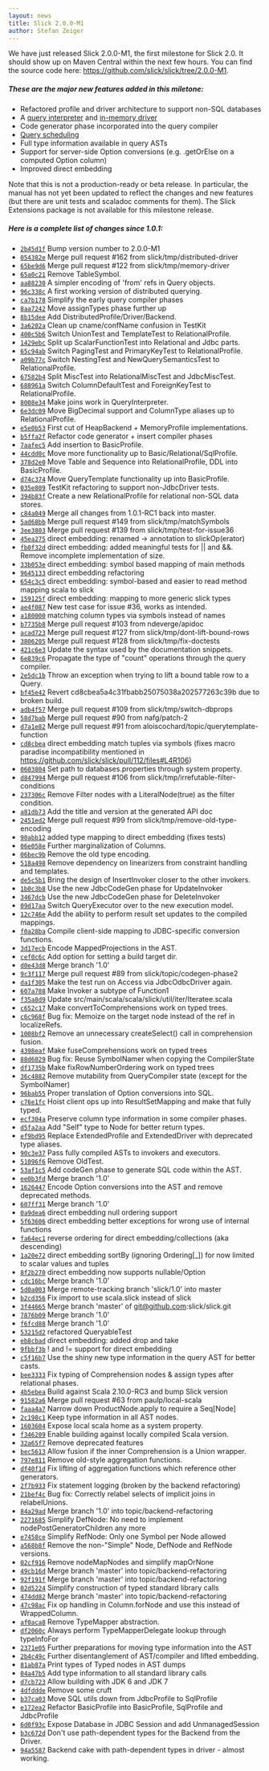 ```yaml
---
layout: news
title: Slick 2.0.0-M1
author: Stefan Zeiger
---
```

We have just released Slick 2.0.0-M1, the first milestone for Slick 2.0. It
should show up on Maven Central within the next few hours. You can find the
source code here: https://github.com/slick/slick/tree/2.0.0-M1.

##### These are the major new features added in this miletone:

* Refactored profile and driver architecture to support non-SQL databases
* A [query interpreter](https://github.com/slick/slick/blob/2.0.0-M1/src/main/scala/scala/slick/memory/QueryInterpreter.scala)
  and [in-memory driver](https://github.com/slick/slick/blob/2.0.0-M1/src/main/scala/scala/slick/memory/MemoryProfile.scala)
* Code generator phase incorporated into the query compiler
* [Query scheduling](https://github.com/slick/slick/blob/2.0.0-M1/slick-testkit/src/test/scala/scala/slick/test/memory/DistributedQueryingTest.scala)
* Full type information available in query ASTs
* Support for server-side Option conversions (e.g. .getOrElse on a computed Option column)
* Improved direct embedding

Note that this is not a production-ready or beta release. In particular, the
manual has not yet been updated to reflect the changes and new features (but
there are unit tests and scaladoc comments for them). The Slick Extensions
package is not available for this milestone release.

##### Here is a complete list of changes since 1.0.1:

* [``2b45d1f``](https://github.com/slick/slick/commit/2b45d1fee598c825dc9d7e2f1afe78f1dbe29a0f) Bump version number to 2.0.0-M1
* [``054382e``](https://github.com/slick/slick/commit/054382ef5db18e13b1b5cb264ce08f6a9d497e0e) Merge pull request #162 from slick/tmp/distributed-driver
* [``65be9d6``](https://github.com/slick/slick/commit/65be9d6e963e2f5db9a9e51dc802f082aa427236) Merge pull request #122 from slick/tmp/memory-driver
* [``65a0c21``](https://github.com/slick/slick/commit/65a0c211de0c0714905f1401a2eadcbebc77e117) Remove TableSymbol.
* [``aa88230``](https://github.com/slick/slick/commit/aa88230201b75e3e44adb954873c4bbf8f49b322) A simpler encoding of 'from' refs in Query objects.
* [``96c338c``](https://github.com/slick/slick/commit/96c338c233571fce26f5c01b1c5cca12014e6905) A first working version of distributed querying.
* [``ca7b178``](https://github.com/slick/slick/commit/ca7b1786b02a044fb6efdf56b4a37bf0eff9712a) Simplify the early query compiler phases
* [``8aa7242``](https://github.com/slick/slick/commit/8aa72425b51f389b188e3b5bc7f84e867e902762) Move assignTypes phase further up
* [``8b15dee``](https://github.com/slick/slick/commit/8b15deed4a4042d859c4edbd8a3f4d203eb9c636) Add DistributedProfile/Driver/Backend.
* [``3a6202a``](https://github.com/slick/slick/commit/3a6202ab594254666f168b61423fc3f4d4fb2c00) Clean up cname/confName confusion in TestKit
* [``400c5b6``](https://github.com/slick/slick/commit/400c5b6e2502826ed918f4aa289f3b7421ba6bb7) Switch UnionTest and TemplateTest to RelationalProfile.
* [``1429ebc``](https://github.com/slick/slick/commit/1429ebc8ad7f1f13d4486689b5f449672c119a42) Split up ScalarFunctionTest into Relational and Jdbc parts.
* [``65c94ab``](https://github.com/slick/slick/commit/65c94abaa133a0908d90d5e0cf351d12ead81e53) Switch PagingTest and PrimaryKeyTest to RelationalProfile.
* [``a09b77c``](https://github.com/slick/slick/commit/a09b77c3731f36bad0457b314abc555bbce4407e) Switch NestingTest and NewQuerySemanticsTest to RelationalProfile.
* [``67582b4``](https://github.com/slick/slick/commit/67582b487d01636f7e52ac70dcba44b992843dd9) Split MiscTest into RelationalMiscTest and JdbcMiscTest.
* [``688961a``](https://github.com/slick/slick/commit/688961a38044939b5702ae6d65fc8aa00dd9690a) Switch ColumnDefaultTest and ForeignKeyTest to RelationalProfile.
* [``8008e34``](https://github.com/slick/slick/commit/8008e3429e1a1753c1e854a68c422ddec52268ca) Make joins work in QueryInterpreter.
* [``6e3dc09``](https://github.com/slick/slick/commit/6e3dc096be40690bbb92502bcd4691443621391f) Move BigDecimal support and ColumnType aliases up to RelationalProfile.
* [``e5e0b53``](https://github.com/slick/slick/commit/e5e0b5331d0f8012aa8555b0fa10ae8ed16bf3b6) First cut of HeapBackend + MemoryProfile implementations.
* [``b5ffa2f``](https://github.com/slick/slick/commit/b5ffa2fab5a02e9fa62490f998decef3bf8f577d) Refactor code generator + insert compiler phases
* [``7aafec5``](https://github.com/slick/slick/commit/7aafec5c644f4dc166909ce4ebf913e67638cf5d) Add insertion to BasicProfile.
* [``44cdd0c``](https://github.com/slick/slick/commit/44cdd0cd949e726b86378aabfcfa046ae087497f) Move more functionality up to Basic/Relational/SqlProfile.
* [``378d2e0``](https://github.com/slick/slick/commit/378d2e0126fc4346563b2e1e71f163bba7ae2f2f) Move Table and Sequence into RelationalProfile, DDL into BasicProfile.
* [``d74c374``](https://github.com/slick/slick/commit/d74c374eed9d2ff56cc8d0727d3e26e45bc30648) Move QueryTemplate functionality up into BasicProfile.
* [``035e809``](https://github.com/slick/slick/commit/035e809b502d93fb6839c326294d2d4717c6f3e8) TestKit refactoring to support non-JdbcDriver tests.
* [``394b83f``](https://github.com/slick/slick/commit/394b83f3037cb013e325919aec35f87b18fb3cae) Create a new RelationalProfile for relational non-SQL data stores.
* [``c84a049``](https://github.com/slick/slick/commit/c84a04958506000ec191d55b7c2af2cd42f2aac3) Merge all changes from 1.0.1-RC1 back into master.
* [``5ad68bb``](https://github.com/slick/slick/commit/5ad68bb1dc36e4cabe696b8e1e230563c9d1f30d) Merge pull request #149 from slick/tmp/matchSymbols
* [``3ee3803``](https://github.com/slick/slick/commit/3ee380378925c1ccb1b2a281bf161c8670d9d241) Merge pull request #139 from slick/tmp/test-for-issue36
* [``45ea275``](https://github.com/slick/slick/commit/45ea275a2962a90c886ed1f00294382b56458d8e) direct embedding: renamed -> annotation to slickOp(erator)
* [``fb0f32d``](https://github.com/slick/slick/commit/fb0f32d623e5860af5d30b9966910a5b033bd7ab) direct embedding: added meaningful tests for || and &&. Remove incomplete implementation of size.
* [``33b053e``](https://github.com/slick/slick/commit/33b053e9805121a562b29e2d02fa176d243d57a3) direct embedding: symbol based mapping of main methods
* [``9645133``](https://github.com/slick/slick/commit/9645133f3c49a7af84382e927f474b5891d9cf35) direct embedding refactoring
* [``654c3c5``](https://github.com/slick/slick/commit/654c3c5f6d095de4bd3a0a160bb92fe2c6e6f440) direct embedding: symbol-based and easier to read method mapping scala to slick
* [``159125f``](https://github.com/slick/slick/commit/159125f74b84a82c47a82e0da913964855f3b5c4) direct embedding: mapping to more generic slick types
* [``ae4f087``](https://github.com/slick/slick/commit/ae4f08713f5b61eb15a8e453def43916a4f166bf) New test case for issue #36, works as intended.
* [``a180000``](https://github.com/slick/slick/commit/a180000330991c19067d89ecc0c8cacb0b4175c1) matching column types via symbols instead of names
* [``b7735b8``](https://github.com/slick/slick/commit/b7735b864eba4ba2e9d65a945be684405062a8ec) Merge pull request #103 from ndeverge/apidoc
* [``acad723``](https://github.com/slick/slick/commit/acad723437318b9eed3bff6f859e33b15f34f62d) Merge pull request #127 from slick/tmp/dont-lift-bound-rows
* [``3806205``](https://github.com/slick/slick/commit/38062050e82c4e09f0b489ea198187f421f20b06) Merge pull request #128 from slick/tmp/fix-doctests
* [``421c6e3``](https://github.com/slick/slick/commit/421c6e3d0f52dd9e5c214c488e802b0876a5507a) Update the syntax used by the documentation snippets.
* [``6e839c6``](https://github.com/slick/slick/commit/6e839c6e069638e87dd902e5876b592d611c1d53) Propagate the type of "count" operations through the query compiler.
* [``2e5dc1b``](https://github.com/slick/slick/commit/2e5dc1bdfb1b5daa836f1f89d89cd95bb3beff8c) Throw an exception when trying to lift a bound table row to a Query.
* [``bf45e42``](https://github.com/slick/slick/commit/bf45e4264769f721d62e14d6b2922bcb17f83830) Revert cd8cbea5a4c31fbabb25075038a202577263c39b due to broken build.
* [``adb4f57``](https://github.com/slick/slick/commit/adb4f5780ae8cd8c4b3fc8e5cec5884c2e05ebb3) Merge pull request #109 from slick/tmp/switch-dbprops
* [``58d7bab``](https://github.com/slick/slick/commit/58d7babf733e4a85441d4081e2b23c32c82558fa) Merge pull request #90 from nafg/patch-2
* [``d7a1e82``](https://github.com/slick/slick/commit/d7a1e8296e5e55b44c2690dc51e17983b65dc4c4) Merge pull request #91 from aloiscochard/topic/querytemplate-function
* [``cd8cbea``](https://github.com/slick/slick/commit/cd8cbea5a4c31fbabb25075038a202577263c39b) direct embedding match tuples via symbols (fixes macro paradise incompatibility mentioned in https://github.com/slick/slick/pull/112/files#L4R106)
* [``0603804``](https://github.com/slick/slick/commit/0603804bb4d8a53bf220c74bd64ca90753538813) Set path to databases.properties through system property.
* [``d847994``](https://github.com/slick/slick/commit/d84799440894370af14f06969dff5a354496bf55) Merge pull request #106 from slick/tmp/irrefutable-filter-conditions
* [``237306c``](https://github.com/slick/slick/commit/237306c2175c3b4dd1dd82e83703527da45080e3) Remove Filter nodes with a LiteralNode(true) as the filter condition.
* [``a81db73``](https://github.com/slick/slick/commit/a81db73680670f5724ab46c26eaffd995426a8d6) Add the title and version at the generated API doc
* [``2451ed2``](https://github.com/slick/slick/commit/2451ed2501f3bff14b0fa93db8b0a5670074ad58) Merge pull request #99 from slick/tmp/remove-old-type-encoding
* [``90abb12``](https://github.com/slick/slick/commit/90abb122ad22b0f066e86d66a38887d4036577ab) added type mapping to direct embedding (fixes tests)
* [``06e058e``](https://github.com/slick/slick/commit/06e058e68311e835a8729ae5fd8438d52a2fdabb) Further marginalization of Columns.
* [``06bec9b``](https://github.com/slick/slick/commit/06bec9b4d21c83d685bd00cf71cc1f71da0ac300) Remove the old type encoding.
* [``518a498``](https://github.com/slick/slick/commit/518a498460af003daaa131210042e471ecaa2e98) Remove dependency on linearizers from constraint handling and templates.
* [``de5c5b1``](https://github.com/slick/slick/commit/de5c5b183b32f3f11cbd7567fef425a19301ca40) Bring the design of InsertInvoker closer to the other invokers.
* [``1b0c3b8``](https://github.com/slick/slick/commit/1b0c3b806fb09887622e6f3668987549d48db64c) Use the new JdbcCodeGen phase for UpdateInvoker
* [``3467dcb``](https://github.com/slick/slick/commit/3467dcbfd516ce067722fce0f28e714a03b72e17) Use the new JdbcCodeGen phase for DeleteInvoker
* [``09d17aa``](https://github.com/slick/slick/commit/09d17aa7ee554a80eeb07b2762b26fe03e1b6dab) Switch QueryExecutor over to the new execution model.
* [``12c746e``](https://github.com/slick/slick/commit/12c746eb25c907b624cd0f9d6c799038adf48c41) Add the ability to perform result set updates to the compiled mappings.
* [``f0a28ba``](https://github.com/slick/slick/commit/f0a28ba28acdca32999f14078db59d8df96cfa7e) Compile client-side mapping to JDBC-specific conversion functions.
* [``3d17ecb``](https://github.com/slick/slick/commit/3d17ecb85671bb63879fd87eb2d2231fd52f9257) Encode MappedProjections in the AST.
* [``cef0c6c``](https://github.com/slick/slick/commit/cef0c6cd6b57fbd64459468615715f86d5ded8a2) Add option for setting a build target dir.
* [``d0e43d8``](https://github.com/slick/slick/commit/d0e43d8ac87af92fbcee3e3ecb43671d0deaca54) Merge branch '1.0'
* [``9c3f117``](https://github.com/slick/slick/commit/9c3f1175b83b19704b4a42c5d9980a1670b7ef3d) Merge pull request #89 from slick/topic/codegen-phase2
* [``da1f305``](https://github.com/slick/slick/commit/da1f3057df551239fd8dbb87219e83e482c5987b) Make the test run on Access via JdbcOdbcDriver again.
* [``607a788``](https://github.com/slick/slick/commit/607a788edd884d488e2ab2880818be4dc30d0fd2) Make Invoker a subtype of Function1
* [``f35a8d9``](https://github.com/slick/slick/commit/f35a8d94dbb5610015afaa376796331a2235514e) Update src/main/scala/scala/slick/util/iter/Iteratee.scala
* [``c652c17``](https://github.com/slick/slick/commit/c652c1798b9e79eaa7eee0f4e181e2ced196aaa3) Make convertToComprehensions work on typed trees.
* [``c6c968f``](https://github.com/slick/slick/commit/c6c968fabb933b66c8f27930b99bcb643bef339b) Bug fix: Memoize on the target node instead of the ref in localizeRefs.
* [``1008bf2``](https://github.com/slick/slick/commit/1008bf295023839d2a9564dc87e81012651a6b40) Remove an unnecessary createSelect() call in comprehension fusion.
* [``4398eaf``](https://github.com/slick/slick/commit/4398eafa490dbb1f987252bd823c175d7728fd18) Make fuseComprehensions work on typed trees
* [``88d6029``](https://github.com/slick/slick/commit/88d6029bea3264a5e9dd29c7f7f882e7ff6f18c5) Bug fix: Reuse SymbolNamer when copying the CompilerState
* [``df1735b``](https://github.com/slick/slick/commit/df1735bd69ec790369e7037b4a035991e9b548dd) Make fixRowNumberOrdering work on typed trees
* [``36c4882``](https://github.com/slick/slick/commit/36c48823badc178addeca5473956f48d44002387) Remove mutability from QueryCompiler state (except for the SymbolNamer)
* [``96bab55``](https://github.com/slick/slick/commit/96bab55a794deab46f473a93c5706d0a10773be4) Proper translation of Option conversions into SQL.
* [``c76e1fc``](https://github.com/slick/slick/commit/c76e1fcd35ff50731fdd5c037b8bfbacb943346d) Hoist client ops up into ResultSetMapping and make that fully typed.
* [``ecf304a``](https://github.com/slick/slick/commit/ecf304a65db697bcef504971f4b00e97574b6db7) Preserve column type information in some compiler phases.
* [``d5fa2aa``](https://github.com/slick/slick/commit/d5fa2aa46eaf5f00a4ee5bbc6f8e0ab296375bf4) Add "Self" type to Node for better return types.
* [``ef9bd95``](https://github.com/slick/slick/commit/ef9bd957a7017a8efccf9bfc116899ad5f697399) Replace ExtendedProfile and ExtendedDriver with deprecated type aliases.
* [``90c3e37``](https://github.com/slick/slick/commit/90c3e37f0481716665bb37c42bfc118bc1318318) Pass fully compiled ASTs to invokers and executors.
* [``51096f6``](https://github.com/slick/slick/commit/51096f63e43d0849b233374ba6b21edb08fcb7cb) Remove OldTest.
* [``53af1c5``](https://github.com/slick/slick/commit/53af1c5d4c1b5d692c6be6f8d93b17cc2f07ac4c) Add codeGen phase to generate SQL code within the AST.
* [``ee0b3fd``](https://github.com/slick/slick/commit/ee0b3fdc6a7c248fb4a217b43e5cc293b6f69ca5) Merge branch '1.0'
* [``1626447``](https://github.com/slick/slick/commit/1626447b97a08bc296cf39a946e74cef1de44e2b) Encode Option conversions into the AST and remove deprecated methods.
* [``607ff31``](https://github.com/slick/slick/commit/607ff312d8095f713eb462f9b17997ee19026a6f) Merge branch '1.0'
* [``0a9dea6``](https://github.com/slick/slick/commit/0a9dea6bf78e2ae58b7f3510cecf1e4e8aebee07) direct embedding null ordering support
* [``5f63606``](https://github.com/slick/slick/commit/5f6360655676f76d90f9180962efe8b41ddd42bd) direct embedding better exceptions for wrong use  of internal functions
* [``fa64ec1``](https://github.com/slick/slick/commit/fa64ec12e98aeb5a5853c91d814f4bc7cf41cf81) reverse ordering for direct embedding/collections (aka descending)
* [``1a20e72``](https://github.com/slick/slick/commit/1a20e72b32aa7eafb56a29024ef1b17337a4c705) direct embedding sortBy (ignoring Ordering\[_\]) for now limited to scalar values and tuples
* [``8f2b270``](https://github.com/slick/slick/commit/8f2b270f18da89b6877aa10d248de38d6660f6b3) direct embedding now supports nullable/Option
* [``cdc16bc``](https://github.com/slick/slick/commit/cdc16bc2c31793abe18949878d7bc60119fa5d5b) Merge branch '1.0'
* [``5d0a003``](https://github.com/slick/slick/commit/5d0a0033018651fef60e26a3d36fada3006ffe06) Merge remote-tracking branch 'slick/1.0' into master
* [``b2cd356``](https://github.com/slick/slick/commit/b2cd3567489748f14a3a5628e6baa29b4e14c159) Fix import to use scala.slick instead of slick
* [``3f44665``](https://github.com/slick/slick/commit/3f4466550b0f531bbe8c948baec032ece1403c00) Merge branch 'master' of git@github.com:slick/slick.git
* [``7876b09``](https://github.com/slick/slick/commit/7876b0924b2e6cf925c480f55454fcf0c15458e6) Merge branch '1.0'
* [``f6fcd88``](https://github.com/slick/slick/commit/f6fcd88530828346e8b8c8cc1c6fa10d3bd1af97) Merge branch '1.0'
* [``53215d2``](https://github.com/slick/slick/commit/53215d2366e4046a854fbc7da2f624b0577649a7) refactored QueryableTest
* [``eb8cbad``](https://github.com/slick/slick/commit/eb8cbad9f1e53da6d22d0e092ca78749772bac65) direct embedding: added drop and take
* [``9fbbf3b``](https://github.com/slick/slick/commit/9fbbf3bd6de0bfd9ace2f459ff3a9a7bafdfdfd6) ! and != support for direct embedding
* [``c5f16b7``](https://github.com/slick/slick/commit/c5f16b777c52f1704ebc5c7439bb87caa4169298) Use the shiny new type information in the query AST for better casts.
* [``bee3333``](https://github.com/slick/slick/commit/bee3333a50354f2aab98bafc848cde098ca43db8) Fix typing of Comprehension nodes & assign types after relational phases.
* [``4b5ebea``](https://github.com/slick/slick/commit/4b5ebeaca1d7fe443176a6762d66aeb553ef24a9) Build against Scala 2.10.0-RC3 and bump Slick version
* [``91582a6``](https://github.com/slick/slick/commit/91582a6827bd442ecff6439786b85e4b89868376) Merge pull request #63 from paulp/local-scala
* [``faaa4a7``](https://github.com/slick/slick/commit/faaa4a79dfe54e6fede3a7eb3dec899d056badae) Narrow down ProductNode.apply to require a Seq\[Node\]
* [``2c198c1``](https://github.com/slick/slick/commit/2c198c109f3f70d15b17d35c83daef7f64a9ed8e) Keep type information in all AST nodes.
* [``1603604``](https://github.com/slick/slick/commit/1603604aa4a0b5b115edcc4074de3cb2fedef8f3) Expose local scala home as a system property.
* [``f346209``](https://github.com/slick/slick/commit/f3462096418d9b9cba6573cf1f2dee1c084c6446) Enable building against locally compiled Scala version.
* [``32a65f7``](https://github.com/slick/slick/commit/32a65f7576822f5bb138d166a409e10a4e80b2fd) Remove deprecated features
* [``bec5613``](https://github.com/slick/slick/commit/bec5613bcc9d2da4c8db201cf5123209bfc6dbfa) Allow fusion if the inner Comprehension is a Union wrapper.
* [``797e811``](https://github.com/slick/slick/commit/797e81172cd152ed7fce8cd2e3335a8dac8edb9b) Remove old-style aggregation functions.
* [``df40f1d``](https://github.com/slick/slick/commit/df40f1d7c135df3040930cad13cefaabaca67e00) Fix lifting of aggregation functions which reference other generators.
* [``2f7b933``](https://github.com/slick/slick/commit/2f7b933468a7830f60e02bce45529dc58b337570) Fix statement logging (broken by the backend refactoring)
* [``21bef4c``](https://github.com/slick/slick/commit/21bef4c90f1382dfbcb0ef00a74d2a056065287a) Bug fix: Correctly relabel selects of implicit joins in relabelUnions.
* [``84a29ad``](https://github.com/slick/slick/commit/84a29ad68483cd0f92bf7a49f661e1c58fc4e1a6) Merge branch '1.0' into topic/backend-refactoring
* [``2271685``](https://github.com/slick/slick/commit/2271685194794f65cb14a3fa085cd67c63a56137) Simplify DefNode: No need to implement nodePostGeneratorChildren any more
* [``e7458ce``](https://github.com/slick/slick/commit/e7458cee8d9d6ed9874fca1771f3aea2c93d22c6) Simplify RefNode: Only one Symbol per Node allowed
* [``a568b8f``](https://github.com/slick/slick/commit/a568b8f78aae5df4889d54215763558f6703a4b2) Remove the non-"Simple" Node, DefNode and RefNode versions.
* [``02cf916``](https://github.com/slick/slick/commit/02cf91601e8006f51b06892cf5ec824e0feb51a1) Remove nodeMapNodes and simplify mapOrNone
* [``49cb16d``](https://github.com/slick/slick/commit/49cb16dcbce30f396ece9e315eb50bbaba9d2912) Merge branch 'master' into topic/backend-refactoring
* [``92f191f``](https://github.com/slick/slick/commit/92f191f86ac6654f4b2353eb17059ffc7a6b08b9) Merge branch 'master' into topic/backend-refactoring
* [``02d5224``](https://github.com/slick/slick/commit/02d5224608455d625facfb81b70c8a0d602e74da) Simplify construction of typed standard library calls
* [``474dd82``](https://github.com/slick/slick/commit/474dd82334caa269735c4f5440c63f067da54ed4) Merge branch 'master' into topic/backend-refactoring
* [``47c98ac``](https://github.com/slick/slick/commit/47c98ac00d7582cb5f65f6d1d6904390f2b77c77) Fix op handling in Column.forNode and use this instead of WrappedColumn.
* [``af0aca8``](https://github.com/slick/slick/commit/af0aca8ab99e5b356aa6fa13908286a35db9624b) Remove TypeMapper abstraction.
* [``df2060c``](https://github.com/slick/slick/commit/df2060c783e204ec11a3d64fdcb55c6b59d482f3) Always perform TypeMapperDelegate lookup through typeInfoFor
* [``2371e05``](https://github.com/slick/slick/commit/2371e055b41dd208fac3dab1bee9cf9e45c50266) Further preparations for moving type information into the AST
* [``2b4c49c``](https://github.com/slick/slick/commit/2b4c49cf63015901bd0873b2bbfd0ea725a7b218) Further disentanglement of AST/compiler and lifted embedding.
* [``81ab87a``](https://github.com/slick/slick/commit/81ab87a062fea76438096b78a4bb2696d3c0a9ec) Print types of Typed nodes in AST dumps
* [``04a47b5``](https://github.com/slick/slick/commit/04a47b5e1d317af5f1206d9019e04961cd5a0f05) Add type information to all standard library calls
* [``d7cb723``](https://github.com/slick/slick/commit/d7cb72304ab2170f8dce997dce7bb0e83814f0ef) Allow building with JDK 6 and JDK 7
* [``4dfddde``](https://github.com/slick/slick/commit/4dfdddef3c05b477d2a07a41e69a6c41082c7951) Remove some cruft
* [``b37ca03``](https://github.com/slick/slick/commit/b37ca03e73155dbb76a67df909451e3df4c971f5) Move SQL utils down from JdbcProfile to SqlProfile
* [``e172ea2``](https://github.com/slick/slick/commit/e172ea2f3a60b3d86fac35bffe24fd07c16a1230) Refactor BasicProfile into BasicProfile, SqlProfile and JdbcProfile
* [``6d0f93c``](https://github.com/slick/slick/commit/6d0f93cf4893e93b065f128b1a6b2e6062a19fac) Expose Database in JDBC Session and add UnmanagedSession
* [``b3c672d``](https://github.com/slick/slick/commit/b3c672d320fbe8a8763ff5a39d6b58b00a1bfb9e) Don't use path-dependent types for the Backend from the Driver.
* [``94a5587``](https://github.com/slick/slick/commit/94a558768e560cbebf528a856d270892a80201dc) Backend cake with path-dependent types in driver - almost working.
